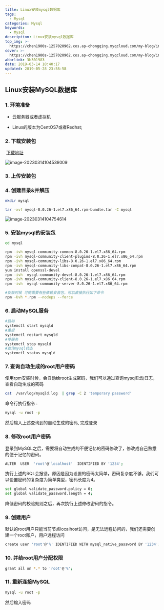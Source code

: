 ```yaml
---
title: Linux安装mysql数据库
tags:
  - Mysql
categories: Mysql
keywords:
  - Mysql
description: Linux安装mysql数据库
top_img: >-
  https://chen1900s-1257020962.cos.ap-chongqing.myqcloud.com/my-blog/image/202209031854794.jpg
cover: >-
  https://chen1900s-1257020962.cos.ap-chongqing.myqcloud.com/my-blog/image/202209041750814.jpeg
abbrlink: 3b301983
date: 2019-03-14 10:40:17
updated: 2019-05-28 23:58:58
---
```


## Linux安装MySQL数据库

### 1. 环境准备

- 云服务器或者虚拟机

- Linux的版本为CentOS7或者Redhat;


### 2. 下载安装包

​        [下载地址](https://downloads.mysql.com/archives/community/)

![image-20230314104539009](https://chen1900s-1257020962.cos.ap-chongqing.myqcloud.com/my-blog/image/202303141045132.png) 

### 3. 上传安装包

 

### 4. 创建目录&并解压

```bash
mkdir mysql

tar -xvf mysql-8.0.26-1.el7.x86_64.rpm-bundle.tar -C mysql
```

![image-20230314104754614](https://chen1900s-1257020962.cos.ap-chongqing.myqcloud.com/my-blog/image/202303141047704.png)

### 5. 安装mysql的安装包

```bash
cd mysql

rpm -ivh mysql-community-common-8.0.26-1.el7.x86_64.rpm 
rpm -ivh mysql-community-client-plugins-8.0.26-1.el7.x86_64.rpm 
rpm -ivh mysql-community-libs-8.0.26-1.el7.x86_64.rpm 
rpm -ivh mysql-community-libs-compat-8.0.26-1.el7.x86_64.rpm
yum install openssl-devel
rpm -ivh  mysql-community-devel-8.0.26-1.el7.x86_64.rpm
rpm -ivh mysql-community-client-8.0.26-1.el7.x86_64.rpm
rpm -ivh  mysql-community-server-8.0.26-1.el7.x86_64.rpm

#安装时候 可能需要有些依赖安装包，可以直接执行如下命令
rpm -Uvh *.rpm --nodeps --force
```

### 6. 启动MySQL服务

```bash
#启动
systemctl start mysqld
#重启
systemctl restart mysqld
#停服务
systemctl stop mysqld
#查询mysql状态
systemctl status mysqld

```

### 7. 查询自动生成的root用户密码

使用rpm安装时候，会自动给root生成密码，我们可以通过查询mysql启动日志，查看自动生成的密码

```bash
cat  /var/log/mysqld.log  | grep -C 2 'temporary password'
```

命令行执行指令 :

```bash
mysql -u root -p
```

然后输入上述查询到的自动生成的密码, 完成登录 

### 8. 修改root用户密码

登录到MySQL之后，需要将自动生成的不便记忆的密码修改了，修改成自己熟悉的便于记忆的密码。

```bash
ALTER  USER  'root'@'localhost'  IDENTIFIED BY '1234';
```

执行上述的SQL会报错，原因是因为设置的密码太简单，密码复杂度不够。我们可以设置密码的复杂度为简单类型，密码长度为4。

```bash
set global validate_password.policy = 0;
set global validate_password.length = 4;
```

降低密码的校验规则之后，再次执行上述修改密码的指令。

### 9. 创建用户

默认的root用户只能当前节点localhost访问，是无法远程访问的，我们还需要创建一个root账户，用户远程访问

```bash
create user 'root'@'%' IDENTIFIED WITH mysql_native_password BY '1234';
```

### 10. 并给root用户分配权限

```bash
grant all on *.* to 'root'@'%';
```

### 11. 重新连接MySQL

```bash
mysql -u root -p
```

然后输入密码









